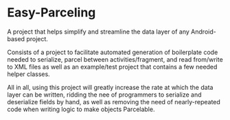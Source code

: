 Easy-Parceling
==============

A project that helps simplify and streamline the data layer of any Android-based project.

Consists of a project to facilitate automated generation of boilerplate code needed to serialize,
parcel between activities/fragment, and read from/write to XML files as well as an example/test
project that contains a few needed helper classes.

All in all, using this project will greatly increase the rate at which the data layer can be written,
ridding the nee of programmers to serialize and deserialize fields by hand, as well as removing the
need of nearly-repeated code when writing logic to make objects Parcelable.